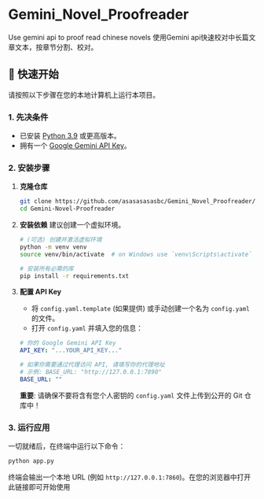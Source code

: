 # Gemini_Novel_Proofreader
Use gemini api to proof read chinese novels
使用Gemini api快速校对中长篇文章文本，按章节分割、校对。

## 🚀 快速开始

请按照以下步骤在您的本地计算机上运行本项目。

### 1. 先决条件

*   已安装 [Python 3.9](https://www.python.org/downloads/) 或更高版本。
*   拥有一个 [Google Gemini API Key](https://aistudio.google.com/app/apikey)。

### 2. 安装步骤

1.  **克隆仓库**
    ```bash
    git clone https://github.com/asasasasasbc/Gemini_Novel_Proofreader/Gemini-Novel-Proofreader.git
    cd Gemini-Novel-Proofreader
    ```

2.  **安装依赖**
    建议创建一个虚拟环境。
    ```bash
    # (可选) 创建并激活虚拟环境
    python -m venv venv
    source venv/bin/activate  # on Windows use `venv\Scripts\activate`

    # 安装所有必需的库
    pip install -r requirements.txt
    ```

3.  **配置 API Key**
    *   将 `config.yaml.template` (如果提供) 或手动创建一个名为 `config.yaml` 的文件。
    *   打开 `config.yaml` 并填入您的信息：
    ```yaml
    # 你的 Google Gemini API Key
    API_KEY: "...YOUR_API_KEY..."

    # 如果你需要通过代理访问 API, 请填写你的代理地址
    # 示例: BASE_URL: "http://127.0.0.1:7890"
    BASE_URL: ""
    ```
    **重要**: 请确保不要将含有您个人密钥的 `config.yaml` 文件上传到公开的 Git 仓库中！

### 3. 运行应用

一切就绪后，在终端中运行以下命令：

```bash
python app.py
```

终端会输出一个本地 URL (例如 `http://127.0.0.1:7860`)。在您的浏览器中打开此链接即可开始使用
